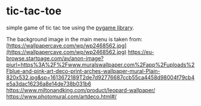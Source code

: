 # tic-tac-toe
simple game of tic tac toe using the [pygame library](https://www.pygame.org/docs/). 

The background image in the main menu is taken from: [https://wallpapercave.com/wp/wp2468562.jpg](https://wallpapercave.com/wp/wp2468562.jpg)
https://eu-browse.startpage.com/av/anon-image?piurl=https%3A%2F%2Fwww.muralswallpaper.com%2Fapp%2Fuploads%2Fblue-and-pink-art-deco-print-arches-wallpaper-mural-Plain-820x532.jpg&sp=1613672189T2de7d92776687ccb55ca4458d98004f79cb4e5a3dac16236a8e14de738b031b6
https://www.miltonandking.com/product/leopard-wallpaper/
https://www.photomural.com/artdeco.html#/

